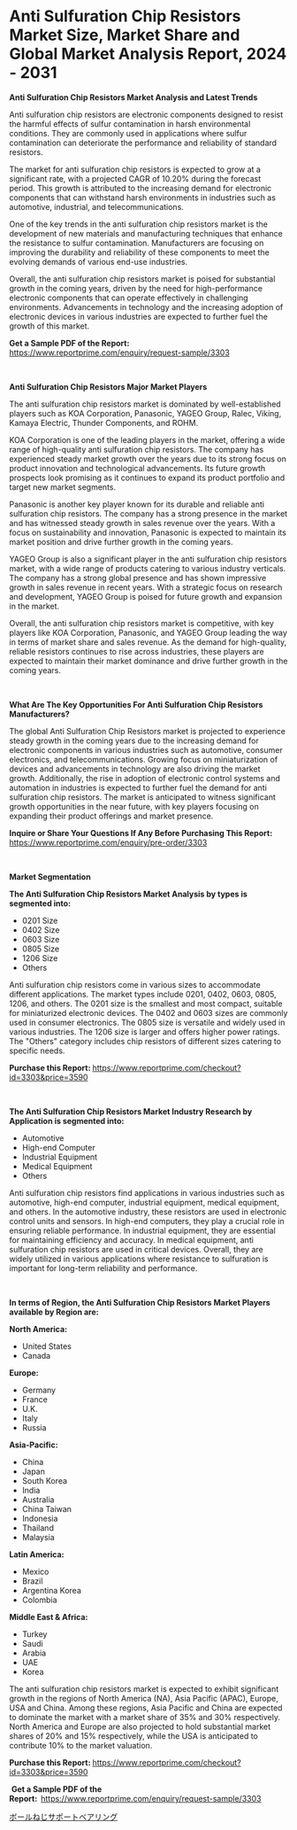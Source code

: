<p><h1>Anti Sulfuration Chip Resistors Market Size, Market Share and Global Market Analysis Report, 2024 - 2031</h1></p><p><strong>Anti Sulfuration Chip Resistors Market Analysis and Latest Trends</strong></p>
<p><p>Anti sulfuration chip resistors are electronic components designed to resist the harmful effects of sulfur contamination in harsh environmental conditions. They are commonly used in applications where sulfur contamination can deteriorate the performance and reliability of standard resistors.</p><p>The market for anti sulfuration chip resistors is expected to grow at a significant rate, with a projected CAGR of 10.20% during the forecast period. This growth is attributed to the increasing demand for electronic components that can withstand harsh environments in industries such as automotive, industrial, and telecommunications.</p><p>One of the key trends in the anti sulfuration chip resistors market is the development of new materials and manufacturing techniques that enhance the resistance to sulfur contamination. Manufacturers are focusing on improving the durability and reliability of these components to meet the evolving demands of various end-use industries.</p><p>Overall, the anti sulfuration chip resistors market is poised for substantial growth in the coming years, driven by the need for high-performance electronic components that can operate effectively in challenging environments. Advancements in technology and the increasing adoption of electronic devices in various industries are expected to further fuel the growth of this market.</p></p>
<p><strong>Get a Sample PDF of the Report:&nbsp;</strong> <a href="https://www.reportprime.com/enquiry/request-sample/3303">https://www.reportprime.com/enquiry/request-sample/3303</a></p>
<p>&nbsp;</p>
<p><strong>Anti Sulfuration Chip Resistors Major Market Players</strong></p>
<p><p>The anti sulfuration chip resistors market is dominated by well-established players such as KOA Corporation, Panasonic, YAGEO Group, Ralec, Viking, Kamaya Electric, Thunder Components, and ROHM. </p><p>KOA Corporation is one of the leading players in the market, offering a wide range of high-quality anti sulfuration chip resistors. The company has experienced steady market growth over the years due to its strong focus on product innovation and technological advancements. Its future growth prospects look promising as it continues to expand its product portfolio and target new market segments.</p><p>Panasonic is another key player known for its durable and reliable anti sulfuration chip resistors. The company has a strong presence in the market and has witnessed steady growth in sales revenue over the years. With a focus on sustainability and innovation, Panasonic is expected to maintain its market position and drive further growth in the coming years.</p><p>YAGEO Group is also a significant player in the anti sulfuration chip resistors market, with a wide range of products catering to various industry verticals. The company has a strong global presence and has shown impressive growth in sales revenue in recent years. With a strategic focus on research and development, YAGEO Group is poised for future growth and expansion in the market.</p><p>Overall, the anti sulfuration chip resistors market is competitive, with key players like KOA Corporation, Panasonic, and YAGEO Group leading the way in terms of market share and sales revenue. As the demand for high-quality, reliable resistors continues to rise across industries, these players are expected to maintain their market dominance and drive further growth in the coming years.</p></p>
<p>&nbsp;</p>
<p><strong>What Are The Key Opportunities For Anti Sulfuration Chip Resistors Manufacturers?</strong></p>
<p><p>The global Anti Sulfuration Chip Resistors market is projected to experience steady growth in the coming years due to the increasing demand for electronic components in various industries such as automotive, consumer electronics, and telecommunications. Growing focus on miniaturization of devices and advancements in technology are also driving the market growth. Additionally, the rise in adoption of electronic control systems and automation in industries is expected to further fuel the demand for anti sulfuration chip resistors. The market is anticipated to witness significant growth opportunities in the near future, with key players focusing on expanding their product offerings and market presence.</p></p>
<p><strong>Inquire or Share Your Questions If Any Before Purchasing This Report:</strong> <a href="https://www.reportprime.com/enquiry/pre-order/3303">https://www.reportprime.com/enquiry/pre-order/3303</a></p>
<p>&nbsp;</p>
<p><strong>Market Segmentation</strong></p>
<p><strong>The Anti Sulfuration Chip Resistors Market Analysis by types is segmented into:</strong></p>
<p><ul><li>0201 Size</li><li>0402 Size</li><li>0603 Size</li><li>0805 Size</li><li>1206 Size</li><li>Others</li></ul></p>
<p><p>Anti sulfuration chip resistors come in various sizes to accommodate different applications. The market types include 0201, 0402, 0603, 0805, 1206, and others. The 0201 size is the smallest and most compact, suitable for miniaturized electronic devices. The 0402 and 0603 sizes are commonly used in consumer electronics. The 0805 size is versatile and widely used in various industries. The 1206 size is larger and offers higher power ratings. The "Others" category includes chip resistors of different sizes catering to specific needs.</p></p>
<p><strong>Purchase this Report:&nbsp;</strong><a href="https://www.reportprime.com/checkout?id=3303&price=3590">https://www.reportprime.com/checkout?id=3303&price=3590</a></p>
<p>&nbsp;</p>
<p><strong>The Anti Sulfuration Chip Resistors Market Industry Research by Application is segmented into:</strong></p>
<p><ul><li>Automotive</li><li>High-end Computer</li><li>Industrial Equipment</li><li>Medical Equipment</li><li>Others</li></ul></p>
<p><p>Anti sulfuration chip resistors find applications in various industries such as automotive, high-end computer, industrial equipment, medical equipment, and others. In the automotive industry, these resistors are used in electronic control units and sensors. In high-end computers, they play a crucial role in ensuring reliable performance. In industrial equipment, they are essential for maintaining efficiency and accuracy. In medical equipment, anti sulfuration chip resistors are used in critical devices. Overall, they are widely utilized in various applications where resistance to sulfuration is important for long-term reliability and performance.</p></p>
<p>&nbsp;</p>
<p><strong>In terms of Region, the Anti Sulfuration Chip Resistors Market Players available by Region are:</strong></p>
<p>
    <p> <strong> North America: </strong>
        <ul>
            <li>United States</li>
            <li>Canada</li>
        </ul>
        </p> 
    <p> <strong> Europe: </strong>
        <ul>
            <li>Germany</li>
            <li>France</li>
            <li>U.K.</li>
            <li>Italy</li>
            <li>Russia</li>
        </ul>
        </p> 
    <p> <strong> Asia-Pacific: </strong>
        <ul>
            <li>China</li>
            <li>Japan</li>
            <li>South Korea</li>
            <li>India</li>
            <li>Australia</li>
            <li>China Taiwan</li>
            <li>Indonesia</li>
            <li>Thailand</li>
            <li>Malaysia</li>
        </ul>
        </p> 
    <p> <strong> Latin America: </strong>
        <ul>
            <li>Mexico</li>
            <li>Brazil</li>
            <li>Argentina Korea</li>
            <li>Colombia</li>
        </ul>
        </p> 
    <p> <strong> Middle East & Africa: </strong>
        <ul>
            <li>Turkey</li>
            <li>Saudi</li>
            <li>Arabia</li>
            <li>UAE</li>
            <li>Korea</li>
        </ul>
    </p>
    </p>
<p><p>The anti sulfuration chip resistors market is expected to exhibit significant growth in the regions of North America (NA), Asia Pacific (APAC), Europe, USA and China. Among these regions, Asia Pacific and China are expected to dominate the market with a market share of 35% and 30% respectively. North America and Europe are also projected to hold substantial market shares of 20% and 15% respectively, while the USA is anticipated to contribute 10% to the market valuation.</p></p>
<p><strong>Purchase this Report: </strong><a href="https://www.reportprime.com/checkout?id=3303&price=3590">https://www.reportprime.com/checkout?id=3303&price=3590</a></p>
<p>&nbsp;<strong>Get a Sample PDF of the Report:&nbsp;&nbsp;</strong><a href="https://www.reportprime.com/enquiry/request-sample/3303">https://www.reportprime.com/enquiry/request-sample/3303</a></p>
<p><strong></strong></p>
<p><p><a href="https://github.com/lababdou/Market-Research-Report-List-3/blob/main/707028313694.md">ボールねじサポートベアリング</a></p></p>